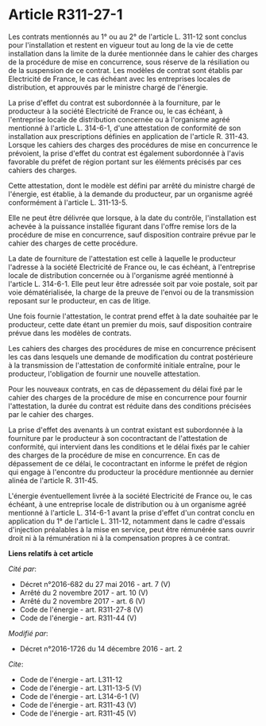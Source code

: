 # Article R311-27-1

Les contrats mentionnés au 1° ou au 2° de l'article L. 311-12 sont conclus pour l'installation et restent en vigueur tout au
long de la vie de cette installation dans la limite de la durée mentionnée dans le cahier des charges de la procédure de mise
en concurrence, sous réserve de la résiliation ou de la suspension de ce contrat. Les modèles de contrat sont établis par
Electricité de France, le cas échéant avec les entreprises locales de distribution, et approuvés par le ministre chargé de
l'énergie. 

La prise d'effet du contrat est subordonnée à la fourniture, par le producteur à la société Electricité de France ou, le cas
échéant, à l'entreprise locale de distribution concernée ou à l'organisme agréé mentionné à l'article L. 314-6-1, d'une
attestation de conformité de son installation aux prescriptions définies en application de l'article R. 311-43. Lorsque les
cahiers des charges des procédures de mise en concurrence le prévoient, la prise d'effet du contrat est également subordonnée
à l'avis favorable du préfet de région portant sur les éléments précisés par ces cahiers des charges. 

Cette attestation, dont le modèle est défini par arrêté du ministre chargé de l'énergie, est établie, à la demande du
producteur, par un organisme agréé conformément à l'article L. 311-13-5. 

Elle ne peut être délivrée que lorsque, à la date du contrôle, l'installation est achevée à la puissance installée figurant
dans l'offre remise lors de la procédure de mise en concurrence, sauf disposition contraire prévue par le cahier des charges
de cette procédure. 

La date de fourniture de l'attestation est celle à laquelle le producteur l'adresse à la société Electricité de France ou, le
cas échéant, à l'entreprise locale de distribution concernée ou à l'organisme agréé mentionné à l'article L. 314-6-1. Elle
peut leur être adressée soit par voie postale, soit par voie dématérialisée, la charge de la preuve de l'envoi ou de la
transmission reposant sur le producteur, en cas de litige. 

Une fois fournie l'attestation, le contrat prend effet à la date souhaitée par le producteur, cette date étant un premier du
mois, sauf disposition contraire prévue dans les modèles de contrats. 

Les cahiers des charges des procédures de mise en concurrence précisent les cas dans lesquels une demande de modification du
contrat postérieure à la transmission de l'attestation de conformité initiale entraîne, pour le producteur, l'obligation de
fournir une nouvelle attestation. 

Pour les nouveaux contrats, en cas de dépassement du délai fixé par le cahier des charges de la procédure de mise en
concurrence pour fournir l'attestation, la durée du contrat est réduite dans des conditions précisées par le cahier des
charges. 

La prise d'effet des avenants à un contrat existant est subordonnée à la fourniture par le producteur à son cocontractant de
l'attestation de conformité, qui intervient dans les conditions et le délai fixés par le cahier des charges de la procédure
de mise en concurrence. En cas de dépassement de ce délai, le cocontractant en informe le préfet de région qui engage à
l'encontre du producteur la procédure mentionnée au dernier alinéa de l'article R. 311-45. 

L'énergie éventuellement livrée à la société Electricité de France ou, le cas échéant, à une entreprise locale de
distribution ou à un organisme agréé mentionné à l'article L. 314-6-1 avant la prise d'effet d'un contrat conclu en
application du 1° de l'article L. 311-12, notamment dans le cadre d'essais d'injection préalables à la mise en service, peut
être rémunérée sans ouvrir droit ni à la rémunération ni à la compensation propres à ce contrat.

**Liens relatifs à cet article**

_Cité par_:

  - Décret n°2016-682 du 27 mai 2016 - art. 7 (V)
  - Arrêté du 2 novembre 2017 - art. 10 (V)
  - Arrêté du 2 novembre 2017 - art. 6 (V)
  - Code de l'énergie - art. R311-27-8 (V)
  - Code de l'énergie - art. R311-44 (V)

_Modifié par_:

  - Décret n°2016-1726 du 14 décembre 2016 - art. 2

_Cite_:

  - Code de l'énergie - art. L311-12
  - Code de l'énergie - art. L311-13-5 (V)
  - Code de l'énergie - art. L314-6-1 (V)
  - Code de l'énergie - art. R311-43 (V)
  - Code de l'énergie - art. R311-45 (V)
